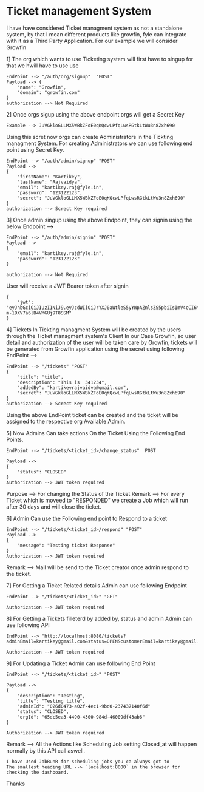 
# Ticket management System

I have have considered Ticket managment system as not a standalone system, by that I mean different products like growfin, fyle can integrate with it as a Third Party Application.
For our example we will consider Growfin

1] The org which wants to use Ticketing system will first have to singup for that we hwill have to use use 

````
EndPoint --> "/auth/org/signup"  "POST"
Payload --> {
    "name": "Growfin",
    "domain": "growfin.com"
}
authorization --> Not Required 
````

2] Once orgs sigup using the above endpoint orgs will get a Secret Key 

```Example --> JuVGkloGLLMX5WBkZFoE0qKQcwLPfqLwsRGtkLtWu3n8Zxh690```

Using this scret now orgs can create Administrators in the Tickting managment System.
For creating Administrators we can use following end point using Secret Key.

```
EndPoint --> "/auth/admin/signup" "POST"
Payload --> 
{
    "firstName": "Kartikey",
    "lastName": "Rajvaidya",
    "email": "kartikey.raj@fyle.in",
    "password": "123122123",
    "secret": "JuVGkloGLLMX5WBkZFoE0qKQcwLPfqLwsRGtkLtWu3n8Zxh690"
}
authorization --> Screct Key required
```


3] Once admin singup using the above Endpoint, they can signin using the below Endpoint --> 
```
EndPoint --> "/auth/admin/signin" "POST"
Payload --> 
{
    "email": "kartikey.raj@fyle.in",
    "password": "123122123"
}

authorization --> Not Required 
```
User will receive a JWT Bearer token after signin 

```
{
    "jwt": "eyJhbGciOiJIUzI1NiJ9.eyJzdWIiOiJrYXJ0aWtleS5yYWpAZnlsZS5pbiIsImV4cCI6MTYxODkwNzQ3OSwiaWF0IjoxNjE4ODcxNDc5fQ.JyC0hOwAATnKm4dqKB8-m-19XV7a6lB4VMGUj9T8SSM"
}
```



4] Tickets In Tickting managment System will be created by the users through the Ticket managment system's Client In our Case Growfin, so user detail and authorization of the user will be taken care by Growfin, tickets will be generated from Growfin application using the secret using following EndPoint -->

```
EndPoint --> "/tickets" "POST"
{
    "title": "title",
    "description": "This is  341234",
    "addedBy": "kartikeyrajvaidya@gmail.com",
    "secret": "JuVGkloGLLMX5WBkZFoE0qKQcwLPfqLwsRGtkLtWu3n8Zxh690"
}
authorization --> Screct Key required
````

Using the above EndPoint ticket can be created and the ticket will be assigned to the respective org Available Admin.


5] Now Admins Can take actions On the Ticket Using the Following End Points.

```
EndPoint --> "/tickets/<ticket_id>/change_status"  POST

Payload --> 
{
    "status": "CLOSED"
}
Authorization --> JWT token required
````

Purpose --> For changing the Status of the Ticket 
Remark --> For every Ticket which is moveed to "RESPONDED" we create a Job which will run after 30 days and will close the ticket.



6] Admin Can use the Following end point to Respond to a ticket 

```
EndPoint --> "/tickets/<ticket_id>/respond" "POST"
Payload --> 
{
    "message": "Testing ticket Response"
}
Authorization --> JWT token required
````
Remark -->  Mail will be send to the Ticket creator once admin respond to the ticket.



7] For Getting a Ticket Related details Admin can use following Endpoint

```
EndPoint --> "/tickets/<ticket_id>" "GET"

Authorization --> JWT token required

```


8] For Getting a Tickets filleterd by added by, status and admin Admin can use following API 

```
EndPoint --> "http://localhost:8080/tickets?adminEmail=kartikey@gmail.com&status=OPEN&customerEmail=kartikey@gmail.com"

Authorization --> JWT token required
```



9] For Updating a Ticket Admin can use following End Point 

```
EndPoint --> "/tickets/<ticket_id>" "POST"

Payload --> 
{
    "description": "Testing", 
    "title": "Testing title",
    "adminId": "026d0473-a02f-4ec1-9bd0-237437140f6d"
    "status": "CLOSED",
    "orgId": "65dc5ea3-4490-4300-984d-46009df43ab6"
}

Authorization --> JWT token required
````

Remark --> All the Actions like Scheduling Job setting Closed_at will happen normally by this API call aswell.


```
I have Used JobRunR for scheduling jobs you ca always got to
The smallest heading URL --> `localhost:8000` in the browser for checking the dashboard.

```


Thanks
